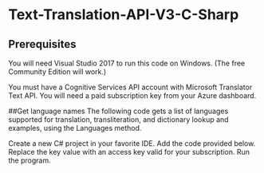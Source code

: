 # Text-Translation-API-V3-C-Sharp

## Prerequisites
You will need Visual Studio 2017 to run this code on Windows. (The free Community Edition will work.)

You must have a Cognitive Services API account with Microsoft Translator Text API. You will need a paid subscription key from your Azure dashboard.


##Get language names
The following code gets a list of languages supported for translation, transliteration, and dictionary lookup and examples, using the Languages method.

Create a new C# project in your favorite IDE.
Add the code provided below.
Replace the key value with an access key valid for your subscription.
Run the program.
